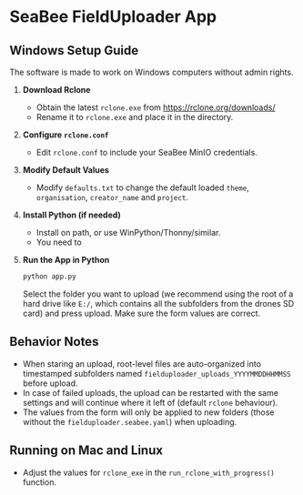 # SeaBee FieldUploader App

## Windows Setup Guide

The software is made to work on Windows computers without admin rights.

1. **Download Rclone**  
   - Obtain the latest `rclone.exe` from https://rclone.org/downloads/  
   - Rename it to `rclone.exe` and place it in the directory.

2. **Configure `rclone.conf`**  
   - Edit `rclone.conf` to include your SeaBee MinIO credentials.

3. **Modify Default Values**
   - Modify `defaults.txt` to change the default loaded `theme`, `organisation`, `creator_name` and `project`.

3. **Install Python (if needed)**
   - Install on path, or use WinPython/Thonny/similar.
   - You need to 

4. **Run the App in Python**  
   ```bash
   python app.py
   ```
   Select the folder you want to upload (we recommend using the root of a hard drive like `E:/`, which contains all the subfolders from the drones SD card) and press upload. Make sure the form values are correct.

## Behavior Notes
- When staring an upload, root-level files are auto-organized into timestamped subfolders named `fielduploader_uploads_YYYYMMDDHHMMSS` before upload.  
- In case of failed uploads, the upload can be restarted with the same settings and will continue where it left of (default `rclone` behaviour).
- The values from the form will only be applied to new folders (those without the `fielduploader.seabee.yaml`) when uploading.

## Running on Mac and Linux
- Adjust the values for `rclone_exe` in the `run_rclone_with_progress()` function.  
